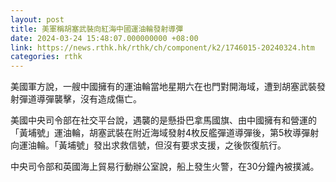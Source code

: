 ```yaml
---
layout: post
title: 美軍稱胡塞武裝向紅海中國運油輪發射導彈
date: 2024-03-24 15:48:07.000000000 +08:00
link: https://news.rthk.hk/rthk/ch/component/k2/1746015-20240324.htm
categories: rthk
---
```


美國軍方說，一艘中國擁有的運油輪當地星期六在也門對開海域，遭到胡塞武裝發射彈道導彈襲擊，沒有造成傷亡。

美國中央司令部在社交平台說，遇襲的是懸掛巴拿馬國旗、由中國擁有和營運的「黃埔號」運油輪，胡塞武裝在附近海域發射4枚反艦彈道導彈後，第5枚導彈射向運油輪。「黃埔號」發出求救信號，但沒有要求支援，之後恢復航行。

中央司令部和英國海上貿易行動辦公室說，船上發生火警，在30分鐘內被撲滅。
